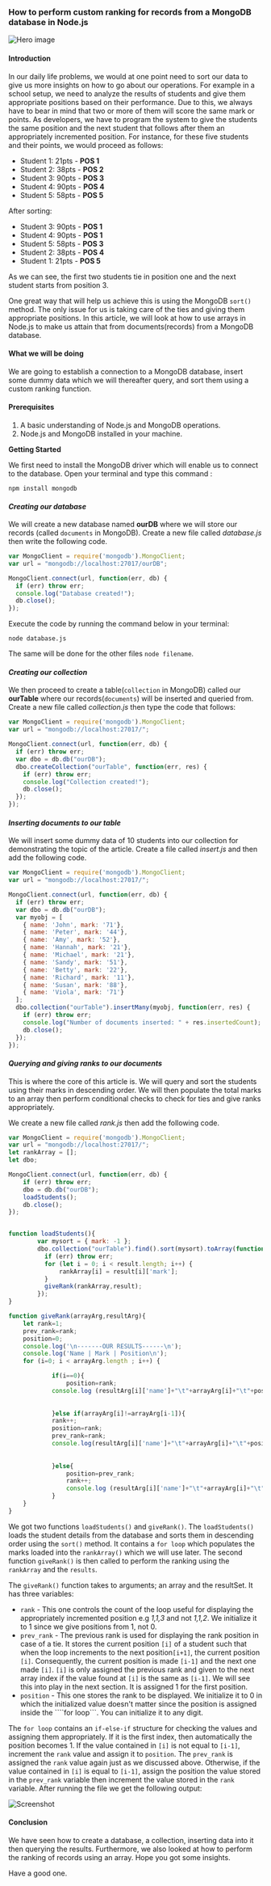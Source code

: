 ### How to perform custom ranking for records from a MongoDB database in Node.js

![Hero image](/engineering-education/mongodb-nodejs-custom-ranking/hero.jpg)

#### Introduction

In our daily life problems, we would at one point need to sort our data to give us more insights on how to go about our operations. For example in a school setup, we need to analyze the results of students and give them appropriate positions based on their performance. Due to this, we always have to bear in mind that two or more of them will score the same mark or points. As developers, we have to program the system to give the students the same position and the next student that follows after them an appropriately incremented position. For instance, for these five students and their points, we would proceed as follows:

- Student 1: 21pts - **POS 1**
- Student 2: 38pts - **POS 2**
- Student 3: 90pts - **POS 3**
- Student 4: 90pts - **POS 4**
- Student 5: 58pts - **POS 5**

After sorting:

- Student 3: 90pts - **POS 1**
- Student 4: 90pts - **POS 1**
- Student 5: 58pts - **POS 3**
- Student 2: 38pts - **POS 4**
- Student 1: 21pts - **POS 5**

As we can see, the first two students tie in position one and the next student starts from position 3.

One great way that will help us achieve this is using the MongoDB ```sort()``` method. The only issue for us is taking care of the ties and giving them appropriate positions. In this article, we will look at how to use arrays in Node.js to make us attain that from documents(records) from a MongoDB database.

#### What we will be doing

We are going to establish a connection to a MongoDB database, insert some dummy data which we will thereafter query, and sort them using a custom ranking function.

#### Prerequisites

1. A basic understanding of Node.js and MongoDB operations.
2. Node.js and MongoDB installed in your machine.

**Getting Started**

We first need to install the MongoDB driver which will enable us to connect to the database. Open your terminal and type this command :

```
npm install mongodb
```

#### *Creating our database*

We will create a new database named **ourDB** where we will store our records (called ```documents``` in MongoDB).
Create a new file called *database.js* then write the following code.

```javascript
var MongoClient = require('mongodb').MongoClient;
var url = "mongodb://localhost:27017/ourDB";

MongoClient.connect(url, function(err, db) {
  if (err) throw err;
  console.log("Database created!");
  db.close();
});
```
Execute the code by running the command below in your terminal:

```
node database.js
```
The same will be done for the other files ```node filename```.


#### *Creating our collection*

We then proceed to create a table(```collection``` in MongoDB) called our **ourTable** where our records(```documents```) will be inserted and queried from.
Create a new file called *collection.js* then type the code that follows:

```javascript
var MongoClient = require('mongodb').MongoClient;
var url = "mongodb://localhost:27017/";

MongoClient.connect(url, function(err, db) {
  if (err) throw err;
  var dbo = db.db("ourDB");
  dbo.createCollection("ourTable", function(err, res) {
    if (err) throw err;
    console.log("Collection created!");
    db.close();
  });
});
```

#### *Inserting documents to our table*

We will insert some dummy data of 10 students into our collection for demonstrating the topic of the article.
Create a file called *insert.js* and then add the following code.

```javascript
var MongoClient = require('mongodb').MongoClient;
var url = "mongodb://localhost:27017/";

MongoClient.connect(url, function(err, db) {
  if (err) throw err;
  var dbo = db.db("ourDB");
  var myobj = [
    { name: 'John', mark: '71'},
    { name: 'Peter', mark: '44'},
    { name: 'Amy', mark: '52'},
    { name: 'Hannah', mark: '21'},
    { name: 'Michael', mark: '21'},
    { name: 'Sandy', mark: '51'},
    { name: 'Betty', mark: '22'},
    { name: 'Richard', mark: '11'},
    { name: 'Susan', mark: '88'},
    { name: 'Viola', mark: '71'}
  ];
  dbo.collection("ourTable").insertMany(myobj, function(err, res) {
    if (err) throw err;
    console.log("Number of documents inserted: " + res.insertedCount);
    db.close();
  });
});
```

#### *Querying and giving ranks to our documents*

This is where the core of this article is. We will query and sort the students using their marks in descending order. We will then populate the total marks to an array then perform conditional checks to check for ties and give ranks appropriately.

We create a new file called *rank.js* then add the following code.

```javascript
var MongoClient = require('mongodb').MongoClient;
var url = "mongodb://localhost:27017/";
let rankArray = [];
let dbo;

MongoClient.connect(url, function(err, db) {
    if (err) throw err;
    dbo = db.db("ourDB");
    loadStudents();
    db.close();
});    


function loadStudents(){
        var mysort = { mark: -1 };
        dbo.collection("ourTable").find().sort(mysort).toArray(function(err, result) {
          if (err) throw err;
          for (let i = 0; i < result.length; i++) {
              rankArray[i] = result[i]['mark'];
          }
          giveRank(rankArray,result);
        });
}

function giveRank(arrayArg,resultArg){
    let rank=1;
    prev_rank=rank;
    position=0;
    console.log('\n-------OUR RESULTS------\n');
    console.log('Name | Mark | Position\n');
    for (i=0; i < arrayArg.length ; i++) {

            if(i==0){
                position=rank;
            console.log (resultArg[i]['name']+"\t"+arrayArg[i]+"\t"+position)+"\n";
            
            
            }else if(arrayArg[i]!=arrayArg[i-1]){
            rank++;
            position=rank;
            prev_rank=rank;
            console.log(resultArg[i]['name']+"\t"+arrayArg[i]+"\t"+position)+"\n";
            
            
            }else{
                position=prev_rank;
                rank++;
                console.log (resultArg[i]['name']+"\t"+arrayArg[i]+"\t"+position)+"\n";
            }
    }
}
```

We got two functions ```loadStudents()``` and ```giveRank()```.
The ```loadStudents()``` loads the student details from the database and sorts them in descending order using the ```sort()``` method.
It contains a ```for loop``` which populates the marks loaded into the ```rankArray()``` which we will use later. The second function ```giveRank()``` is then called to perform the ranking using the ```rankArray``` and the ```results```.

The ```giveRank()``` function takes to arguments; an array and the resultSet.
It has three variables:
- ```rank``` - This one controls the count of the loop useful for displaying the appropriately incremented position e.g *1,1,3* and not *1,1,2*. We initialize it to 1 since we give positions from 1, not 0. 
- ```prev_rank``` - The previous rank is used for displaying the rank position in case of a tie. It stores the current position ```[i]``` of a student such that when the loop increments to the next position```[i+1]```, the current position ```[i]```.
Consequently, the current position is made ```[i-1]``` and the next one made ```[i]```.
```[i]``` is only assigned the previous rank and given to the next array index if the value found at ```[i]``` is the same as ```[i-1]```. We will see this into play in the next section. It is assigned 1 for the first position.
- ```position``` - This one stores the rank to be displayed. We initialize it to 0 in which the initialized value doesn't matter since the position is assigned inside the ````for loop```. You can initialize it to any digit.

The ```for loop``` contains an ```if-else-if``` structure for checking the values and assigning them appropriately. 
If it is the first index, then automatically the position becomes 1.
If the value contained in ```[i]``` is not equal to ```[i-1]```, increment the ```rank``` value and assign it to ```position```. The ```prev_rank``` is assigned the ```rank``` value again just as we discussed above.
Otherwise, if the value contained in ```[i]``` is equal to ```[i-1]```, assign the position the value stored in the ```prev_rank``` variable then increment the value stored in the ```rank``` variable.
After running the file we get the following output:

![Screenshot](/engineering-education/mongodb-nodejs-custom-ranking/screen.png)

#### Conclusion

We have seen how to create a database, a collection, inserting data into it then querying the results. Furthermore, we also looked at how to perform the ranking of records using an array. Hope you got some insights.

Have a good one.